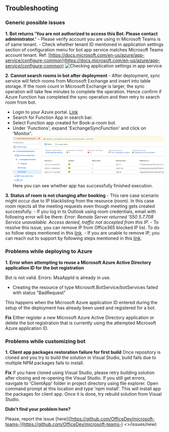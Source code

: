 
## Troubleshooting

### **Generic possible issues**
**1. Bot returns 'You are not authorized to access this Bot. Please contact administrator.'**
		- Please verify account you are using in Microsoft Teams is of same tenant. 
		- Check whether tenant ID mentioned in application settings section of configuration menu for bot app service matches Microsoft Teams account tenant. Ref: [https://docs.microsoft.com/en-us/azure/app-service/configure-common](https://docs.microsoft.com/en-us/azure/app-service/configure-common)
![Checking application settings in app service](https://docs.microsoft.com/en-us/azure/app-service/media/configure-common/open-ui.png)

**2. Cannot search rooms in bot after deployment**
		- After deployment, sync service will fetch rooms from Microsoft Exchange and insert into table storage. If the room count in Microsoft Exchange is larger, the sync operation will take few minutes to complete the operation. Hence confirm if Azure Function has completed the sync operation and then retry to search room from bot.
 - Login to your Azure portal. [Link](https://portal.azure.com/)
 - Search for Function App in search bar.
 - Select Function app created for Book-a-room bot.
 - Under 'Functions', expand 'ExchangeSyncFunction' and click on 'Monitor'. 
![Function app in Azure portal](/wiki/images/AzureFunctionApp.png)
Here you can see whether app has successfully finished execution.

**3. Status of room is not changing after booking**
	-	This rare case scenario might occur due to IP blacklisting from the resource (room). In this case room rejects all the meeting requests even though meeting gets created successfully.
	-	If you log in to Outlook using room credentials, email with following error will be there:
*Error: Remote Server returned '550 5.7.708 Service unavailable. Access denied, traffic not accepted from this IP.*
	 - To resolve this issue, you can remove IP from Office365 blocked IP list. To do so follow steps mentioned in this [link](https://docs.microsoft.com/en-in/microsoft-365/security/office-365-security/use-the-delist-portal-to-remove-yourself-from-the-office-365-blocked-senders-lis).
	 - If you are unable to remove IP, you can reach out to support by following steps mentioned in this [link](https://docs.microsoft.com/en-in/office365/admin/contact-support-for-business-products?view=o365-worldwide&tabs=online).


### **Problems while deploying to Azure**
**1. Error when attempting to reuse a Microsoft Azure Active Directory application ID for the bot registration**

Bot is not valid. Errors: MsaAppId is already in use.

-   Creating the resource of type Microsoft.BotService/botServices failed with status "BadRequest"

This happens when the Microsoft Azure application ID entered during the setup of the deployment has already been used and registered for a bot.

**Fix**
Either register a new Microsoft Azure Active Directory application or delete the bot registration that is currently using the attempted Microsoft Azure application ID.

### **Problems while customizing bot**
**1. Client app packages restoration failure for first build**
Once repository is cloned and you try to build the solution in Visual Studio, build fails due to multiple NPM packages fails to install.

**Fix**
If you have cloned using Visual Studio, please retry building solution after closing and re-opening the Visual Studio.
If you still get errors, navigate to 'ClientApp' folder in project directory using file explorer. Open command prompt at this location and type 'npm install'. This will install app the packages for client app. Once it is done, try rebuild solution from Visual Studio.

**Didn't find your problem here?**

Please, report the issue [here]([https://github.com/OfficeDev/microsoft-teams-](https://github.com/OfficeDev/microsoft-teams-)  <<To Do>>/issues/new)